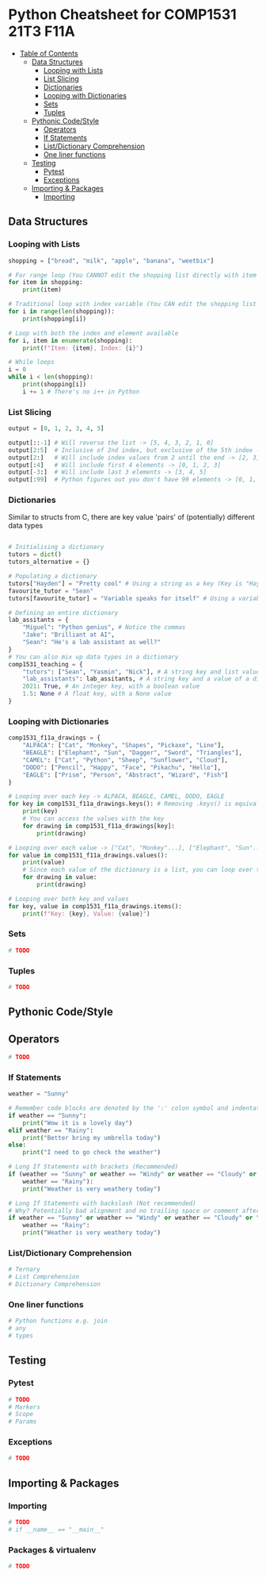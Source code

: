# Python Cheatsheet for COMP1531 21T3 F11A

- [Table of Contents](#table-of-contents)
    * [Data Structures](#data-structures)
        + [Looping with Lists](#looping-with-lists)
        + [List Slicing](#list-slicing)
        + [Dictionaries](#dictionaries)
        + [Looping with Dictionaries](#looping-with-dictionaries)
        + [Sets](#sets)
        + [Tuples](#tuples)
    * [Pythonic Code/Style](#pythonic-code-style)
        * [Operators](#operators)
        + [If Statements](#if-statements)
        + [List/Dictionary Comprehension](#list-dictionary-comprehension)
        + [One liner functions](#one-liner-functions)
    * [Testing](#testing)
        + [Pytest](#pytest)
        + [Exceptions](#exceptions)
    * [Importing & Packages](#importing---packages)
        + [Importing](#importing)

## Data Structures

### Looping with Lists
```python
shopping = ["bread", "milk", "apple", "banana", "weetbix"]

# For range loop (You CANNOT edit the shopping list directly with item = "Goose" in the loop)
for item in shopping:
    print(item)

# Traditional loop with index variable (You CAN edit the shopping list directly with shopping[i] = "Goose")
for i in range(len(shopping)):
    print(shopping[i])

# Loop with both the index and element available
for i, item in enumerate(shopping):
    print(f"Item: {item}, Index: {i}")

# While loops
i = 0
while i < len(shopping):
    print(shopping[i])
    i += 1 # There's no i++ in Python
```

### List Slicing
```python
output = [0, 1, 2, 3, 4, 5]

output[::-1] # Will reverse the list -> [5, 4, 3, 2, 1, 0]
output[2:5]  # Inclusive of 2nd index, but exclusive of the 5th index -> [2, 3, 4]
output[2:]   # Will include index values from 2 until the end -> [2, 3, 4, 5]
output[:4]   # Will include first 4 elements -> [0, 1, 2, 3]
output[-3:]  # Will include last 3 elements -> [3, 4, 5]
output[:99]  # Python figures out you don't have 99 elements -> [0, 1, 2, 3, 4, 5]
```

### Dictionaries
Similar to structs from C, there are key value 'pairs' of (potentially) different data types
```python

# Initialising a dictionary
tutors = dict()
tutors_alternative = {} 

# Populating a dictionary
tutors["Hayden"] = "Pretty cool" # Using a string as a key (Key is "Hayden", value is "Pretty cool")
favourite_tutor = "Sean"
tutors[favourite_tutor] = "Variable speaks for itself" # Using a variable of a string as a key

# Defining an entire dictionary
lab_assitants = {
    "Miguel": "Python genius", # Notice the commas
    "Jake": "Brilliant at AI",
    "Sean": "He's a lab assistant as well?"
}
# You can also mix up data types in a dictionary
comp1531_teaching = {
    "tutors": ["Sean", "Yasmin", "Nick"], # A string key and list value 
    "lab_assistants": lab_assitants, # A string key and a value of a dictionary
    2021: True, # An integer key, with a boolean value
    1.5: None # A float key, with a None value
}
```

### Looping with Dictionaries
```python
comp1531_f11a_drawings = {
    "ALPACA": ["Cat", "Monkey", "Shapes", "Pickaxe", "Line"],
    "BEAGLE": ["Elephant", "Sun", "Dagger", "Sword", "Triangles"],
    "CAMEL": ["Cat", "Python", "Sheep", "Sunflower", "Cloud"],
    "DODO": ["Pencil", "Happy", "Face", "Pikachu", "Hello"],
    "EAGLE": ["Prism", "Person", "Abstract", "Wizard", "Fish"]
}

# Looping over each key -> ALPACA, BEAGLE, CAMEL, DODO, EAGLE
for key in comp1531_f11a_drawings.keys(): # Removing .keys() is equivalent
    print(key)
    # You can access the values with the key
    for drawing in comp1531_f11a_drawings[key]:
        print(drawing)

# Looping over each value -> ["Cat", "Monkey"...], ["Elephant", "Sun"...], ...
for value in comp1531_f11a_drawings.values():
    print(value)
    # Since each value of the dictionary is a list, you can loop over the individual list elements too
    for drawing in value:
        print(drawing)

# Looping over both key and values
for key, value in comp1531_f11a_drawings.items():
    print(f"Key: {key}, Value: {value}")
```

### Sets
```python
# TODO
```

### Tuples
```python
# TODO
```

## Pythonic Code/Style

## Operators
```python
# TODO
```

### If Statements
```python
weather = "Sunny"

# Remember code blocks are denoted by the ':' colon symbol and indentation
if weather == "Sunny":
    print("Wow it is a lovely day")
elif weather == "Rainy":
    print("Better bring my umbrella today")
else:
    print("I need to go check the weather")

# Long If Statements with brackets (Recommended)
if (weather == "Sunny" or weather == "Windy" or weather == "Cloudy" or # You can even put a comment here
    weather == "Rainy"):
    print("Weather is very weathery today")

# Long If Statements with backslash (Not recommended)
# Why? Potentially bad alignment and no trailing space or comment after '\' allowed
if weather == "Sunny" or weather == "Windy" or weather == "Cloudy" or \
    weather == "Rainy":
    print("Weather is very weathery today")
```

### List/Dictionary Comprehension
```python
# Ternary
# List Comprehension
# Dictionary Comprehension
```

### One liner functions
```python
# Python functions e.g. join
# any
# types
```

## Testing

### Pytest
```python
# TODO
# Markers
# Scope
# Params
```

### Exceptions
```python
# TODO
```

## Importing & Packages

### Importing
```python
# TODO
# if __name__ == "__main__"
```

### Packages & virtualenv
```python
# TODO
```